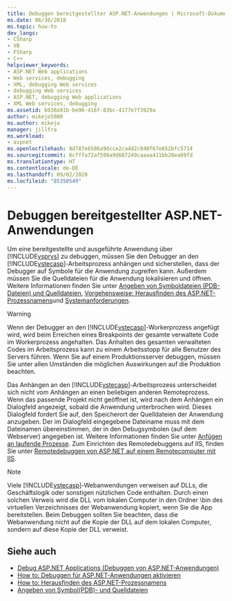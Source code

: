```yaml
---
title: Debuggen bereitgestellter ASP.NET-Anwendungen | Microsoft-Dokumentation
ms.date: 06/30/2018
ms.topic: how-to
dev_langs:
- CSharp
- VB
- FSharp
- C++
helpviewer_keywords:
- ASP.NET Web applications
- Web services, debugging
- XML, debugging Web services
- debugging Web services
- ASP.NET, debugging Web applications
- XML Web services, debugging
ms.assetid: b938a91b-be96-416f-83bc-4177e7f3929a
author: mikejo5000
ms.author: mikejo
manager: jillfra
ms.workload:
- aspnet
ms.openlocfilehash: 8d787e6586a9dcce2ca4d2c840f67e652bfc5714
ms.sourcegitcommit: 6cfffa72af599a9d667249caaaa411bb28ea69fd
ms.translationtype: HT
ms.contentlocale: de-DE
ms.lasthandoff: 09/02/2020
ms.locfileid: "85350549"
---
```

# <a name="debugging-deployed-aspnet-applications"></a>Debuggen bereitgestellter ASP.NET-Anwendungen
Um eine bereitgestellte und ausgeführte Anwendung über [!INCLUDE[vsprvs](../code-quality/includes/vsprvs_md.md)] zu debuggen, müssen Sie den Debugger an den [!INCLUDE[vstecasp](../code-quality/includes/vstecasp_md.md)]-Arbeitsprozess anhängen und sicherstellen, dass der Debugger auf Symbole für die Anwendung zugreifen kann. Außerdem müssen Sie die Quelldateien für die Anwendung lokalisieren und öffnen. Weitere Informationen finden Sie unter [Angeben von Symboldateien (PDB-Dateien) und Quelldateien](../debugger/specify-symbol-dot-pdb-and-source-files-in-the-visual-studio-debugger.md), [Vorgehensweise: Herausfinden des ASP.NET-Prozessnamens](../debugger/how-to-find-the-name-of-the-aspnet-process.md)und [Systemanforderungen](../debugger/aspnet-debugging-system-requirements.md).

> [!WARNING]
> Wenn der Debugger an den [!INCLUDE[vstecasp](../code-quality/includes/vstecasp_md.md)]-Workerprozess angefügt wird, wird beim Erreichen eines Breakpoints der gesamte verwaltete Code im Workerprozess angehalten. Das Anhalten des gesamten verwalteten Codes im Arbeitsprozess kann zu einem Arbeitsstopp für alle Benutzer des Servers führen. Wenn Sie auf einem Produktionsserver debuggen, müssen Sie unter allen Umständen die möglichen Auswirkungen auf die Produktion beachten.

Das Anhängen an den [!INCLUDE[vstecasp](../code-quality/includes/vstecasp_md.md)]-Arbeitsprozess unterscheidet sich nicht vom Anhängen an einen beliebigen anderen Remoteprozess. Wenn das passende Projekt nicht geöffnet ist, wird nach dem Anhängen ein Dialogfeld angezeigt, sobald die Anwendung unterbrochen wird. Dieses Dialogfeld fordert Sie auf, den Speicherort der Quelldateien der Anwendung anzugeben. Der im Dialogfeld eingegebene Dateiname muss mit dem Dateinamen übereinstimmen, der in den Debugsymbolen (auf dem Webserver) angegeben ist. Weitere Informationen finden Sie unter [Anfügen an laufende Prozesse](../debugger/attach-to-running-processes-with-the-visual-studio-debugger.md). Zum Einrichten des Remotedebuggens auf IIS, finden Sie unter [Remotedebuggen von ASP.NET auf einem Remotecomputer mit IIS](../debugger/remote-debugging-aspnet-on-a-remote-iis-computer.md).

> [!NOTE]
> Viele [!INCLUDE[vstecasp](../code-quality/includes/vstecasp_md.md)]-Webanwendungen verweisen auf DLLs, die Geschäftslogik oder sonstigen nützlichen Code enthalten. Durch einen solchen Verweis wird die DLL vom lokalen Computer in den Ordner \bin des virtuellen Verzeichnisses der Webanwendung kopiert, wenn Sie die App bereitstellen. Beim Debuggen sollten Sie beachten, dass die Webanwendung nicht auf die Kopie der DLL auf dem lokalen Computer, sondern auf diese Kopie der DLL verweist.

## <a name="see-also"></a>Siehe auch
- [Debug ASP.NET Applications (Debuggen von ASP.NET-Anwendungen)](../debugger/how-to-enable-debugging-for-aspnet-applications.md)
- [How to: Debuggen für ASP.NET-Anwendungen aktivieren](../debugger/how-to-enable-debugging-for-aspnet-applications.md)
- [How to: Herausfinden des ASP.NET-Prozessnamens](../debugger/how-to-find-the-name-of-the-aspnet-process.md)
- [Angeben von Symbol(PDB)- und Quelldateien](../debugger/specify-symbol-dot-pdb-and-source-files-in-the-visual-studio-debugger.md)